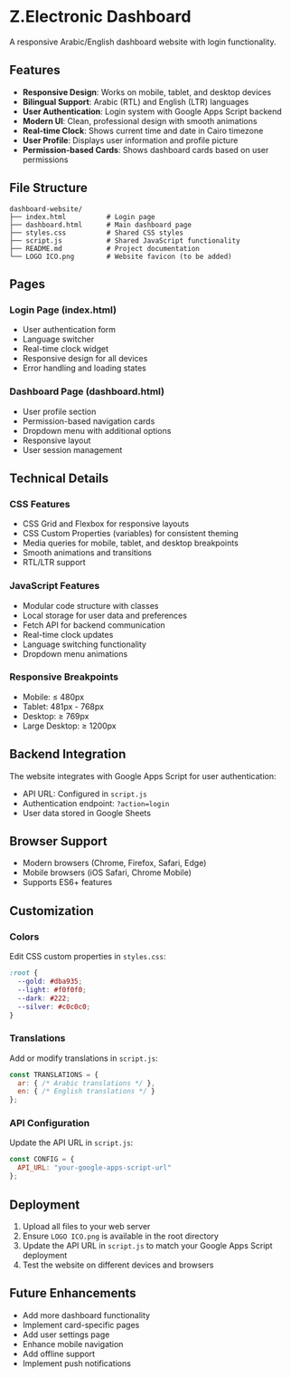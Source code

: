 # Z.Electronic Dashboard

A responsive Arabic/English dashboard website with login functionality.

## Features

- **Responsive Design**: Works on mobile, tablet, and desktop devices
- **Bilingual Support**: Arabic (RTL) and English (LTR) languages
- **User Authentication**: Login system with Google Apps Script backend
- **Modern UI**: Clean, professional design with smooth animations
- **Real-time Clock**: Shows current time and date in Cairo timezone
- **User Profile**: Displays user information and profile picture
- **Permission-based Cards**: Shows dashboard cards based on user permissions

## File Structure

```
dashboard-website/
├── index.html          # Login page
├── dashboard.html      # Main dashboard page
├── styles.css          # Shared CSS styles
├── script.js           # Shared JavaScript functionality
├── README.md           # Project documentation
└── LOGO ICO.png        # Website favicon (to be added)
```

## Pages

### Login Page (index.html)
- User authentication form
- Language switcher
- Real-time clock widget
- Responsive design for all devices
- Error handling and loading states

### Dashboard Page (dashboard.html)
- User profile section
- Permission-based navigation cards
- Dropdown menu with additional options
- Responsive layout
- User session management

## Technical Details

### CSS Features
- CSS Grid and Flexbox for responsive layouts
- CSS Custom Properties (variables) for consistent theming
- Media queries for mobile, tablet, and desktop breakpoints
- Smooth animations and transitions
- RTL/LTR support

### JavaScript Features
- Modular code structure with classes
- Local storage for user data and preferences
- Fetch API for backend communication
- Real-time clock updates
- Language switching functionality
- Dropdown menu animations

### Responsive Breakpoints
- Mobile: ≤ 480px
- Tablet: 481px - 768px
- Desktop: ≥ 769px
- Large Desktop: ≥ 1200px

## Backend Integration

The website integrates with Google Apps Script for user authentication:
- API URL: Configured in `script.js`
- Authentication endpoint: `?action=login`
- User data stored in Google Sheets

## Browser Support

- Modern browsers (Chrome, Firefox, Safari, Edge)
- Mobile browsers (iOS Safari, Chrome Mobile)
- Supports ES6+ features

## Customization

### Colors
Edit CSS custom properties in `styles.css`:
```css
:root {
  --gold: #dba935;
  --light: #f0f0f0;
  --dark: #222;
  --silver: #c0c0c0;
}
```

### Translations
Add or modify translations in `script.js`:
```javascript
const TRANSLATIONS = {
  ar: { /* Arabic translations */ },
  en: { /* English translations */ }
};
```

### API Configuration
Update the API URL in `script.js`:
```javascript
const CONFIG = {
  API_URL: "your-google-apps-script-url"
};
```

## Deployment

1. Upload all files to your web server
2. Ensure `LOGO ICO.png` is available in the root directory
3. Update the API URL in `script.js` to match your Google Apps Script deployment
4. Test the website on different devices and browsers

## Future Enhancements

- Add more dashboard functionality
- Implement card-specific pages
- Add user settings page
- Enhance mobile navigation
- Add offline support
- Implement push notifications

